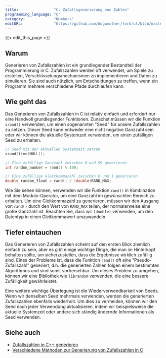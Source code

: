 ```yaml
---
title:                "C: Zufallsgenerierung von Zahlen"
programming_language: "C"
category:             "Numbers"
editURL:              "https://github.com/dogweather/forkful/blob/master/content/de/c/generating-random-numbers.md"
---
```


{{< edit_this_page >}}

## Warum

Generieren von Zufallszahlen ist ein grundlegender Bestandteil der Programmierung in C. Zufallszahlen werden oft verwendet, um Spiele zu erstellen, Verschlüsselungsmechanismen zu implementieren und Daten zu simulieren. Sie sind auch nützlich, um Entscheidungen zu treffen, wenn ein Programm mehrere verschiedene Pfade durchlaufen kann.

## Wie geht das

Das Generieren von Zufallszahlen in C ist relativ einfach und erfordert nur eine Handvoll grundlegender Funktionen. Zunächst müssen wir die Funktion `srand()` verwenden, um einen sogenannten "Seed" für unsere Zufallszahlen zu setzen. Dieser Seed kann entweder eine nicht negative Ganzzahl sein oder wir können die aktuelle Systemzeit verwenden, um einen zufälligen Seed zu erhalten.

```C
// Seed mit der aktuellen Systemzeit setzen
srand(time(NULL));

// Eine zufällige Ganzzahl zwischen 0 und 99 generieren
int random_number = rand() % 100; 

// Eine zufällige Gleitkommazahl zwischen 0 und 1 generieren
double random_float = rand() / (double)RAND_MAX;
```

Wie Sie sehen können, verwenden wir die Funktion `rand()` in Kombination mit dem Modulo-Operator, um eine Ganzzahl im gewünschten Bereich zu erhalten. Um eine Gleitkommazahl zu generieren, müssen wir den Ausgang von `rand()` durch den Wert von `RAND_MAX` teilen, der normalerweise eine große Ganzzahl ist. Beachten Sie, dass wir `(double)` verwenden, um den Datentyp in einen Gleitkommawert umzuwandeln.

## Tiefer eintauchen

Das Generieren von Zufallszahlen scheint auf den ersten Blick ziemlich einfach zu sein, aber es gibt einige wichtige Dinge, die man im Hinterkopf behalten sollte, um sicherzustellen, dass die Ergebnisse wirklich zufällig sind. Eines der Probleme ist, dass die Funktion `rand()` oft eine "Pseudo-Zufallszahl" generiert, d.h. die generierten Zahlen folgen einem bestimmten Algorithmus und sind somit vorhersehbar. Um dieses Problem zu umgehen, können wir eine Bibliothek wie `librandom` verwenden, die eine bessere Zufälligkeit gewährleistet.

Eine weitere wichtige Überlegung ist die Wiederverwendbarkeit von Seeds. Wenn wir denselben Seed mehrmals verwenden, werden die generierten Zufallszahlen ebenfalls wiederholt. Um dies zu vermeiden, können wir den Seed nach jeder Verwendung aktualisieren, indem wir beispielsweise die aktuelle Systemzeit oder andere sich ständig ändernde Informationen als Seed verwenden.

## Siehe auch

- [Zufallszahlen in C++ generieren](https://www.educative.io/edpresso/how-to-generate-random-numbers-in-cpp)
- [Verschiedene Methoden zur Generierung von Zufallszahlen in C](https://www.geeksforgeeks.org/generating-random-number-range-c/)